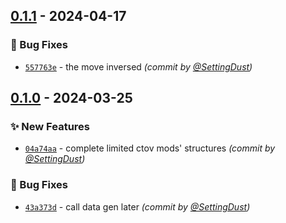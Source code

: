 
## [0.1.1] - 2024-04-17
### :bug: Bug Fixes
- [`557763e`](https://github.com/SettingDust/LimitedCtovBuildings/commit/557763e41a98362544bd37aa607de7d584ecdcec) - the move inversed *(commit by [@SettingDust](https://github.com/SettingDust))*


## [0.1.0] - 2024-03-25
### :sparkles: New Features
- [`04a74aa`](https://github.com/SettingDust/LimitedCtovBuildings/commit/04a74aa19980043de596dec7a20a85ff7171a18b) - complete limited ctov mods' structures *(commit by [@SettingDust](https://github.com/SettingDust))*

### :bug: Bug Fixes
- [`43a373d`](https://github.com/SettingDust/LimitedCtovBuildings/commit/43a373d94006691d7850a40437f269e3f729cead) - call data gen later *(commit by [@SettingDust](https://github.com/SettingDust))*


[0.1.0]: https://github.com/SettingDust/LimitedCtovBuildings/compare/0.0.0...0.1.0
[0.1.1]: https://github.com/SettingDust/LimitedCtovBuildings/compare/0.1.0...0.1.1